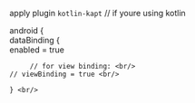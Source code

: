 apply plugin `kotlin-kapt` // if youre using kotlin



android { <br/>
    dataBinding { <br/>
        enabled = true <br/>
        
         // for view binding: <br/>
    // viewBinding = true <br/>

    } <br/>
